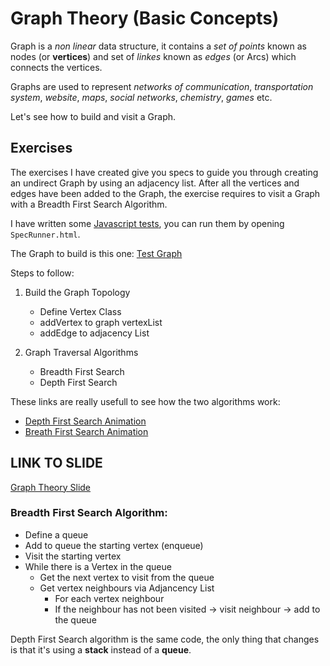 # Graph Theory (Basic Concepts)

Graph is a *non linear* data structure, it contains a *set of points* known as nodes (or **vertices**) and set of *linkes* known as *edges* (or Arcs) which connects the vertices.

Graphs are used to represent *networks of communication*, *transportation system*, *website*, *maps*, *social networks*, *chemistry*, *games* etc.  

Let's see how to build and visit a Graph.

## Exercises

The exercises I have created give you specs to guide you through creating an undirect Graph by using an adjacency list.
After all the vertices and edges have been added to the Graph, the exercise requires to visit a Graph with a Breadth First Search Algorithm.

I have written some [Javascript tests](https://github.com/LondonAlgorithms/graph_theory/blob/master/spec/spec.js), you can run them by opening `SpecRunner.html`.

The Graph to build is this one:
[Test Graph](https://github.com/LondonAlgorithms/graph_theory/blob/master/breadth_first_traveral.jpg)

Steps to follow:

1. Build the Graph Topology
    - Define Vertex Class
    - addVertex to graph vertexList
    - addEdge to adjacency List

2. Graph Traversal Algorithms
    - Breadth First Search
    - Depth First Search

These links are really usefull to see how the two algorithms work:

 - [Depth First Search Animation](https://www.cs.usfca.edu/~galles/visualization/DFS.html)
 - [Breath First Search Animation](https://www.cs.usfca.edu/~galles/visualization/BFS.html)


## LINK TO SLIDE
[Graph Theory Slide](https://docs.google.com/presentation/d/1SlQUjDgFqSeDUCBup2AjtSvEEi-ZdvjW-JPTdr7BDRk/edit?usp=sharing)

### Breadth First Search Algorithm:

 - Define a queue
 - Add to queue the starting vertex (enqueue)
 - Visit the starting vertex
 - While there is a Vertex in the queue
    - Get the next vertex to visit from the queue
    - Get vertex neighbours via Adjancency List
        - For each vertex neighbour
        - If the neighbour has not been visited 
            → visit neighbour
            → add to the queue


Depth First Search algorithm is the same code, the only thing that changes is that 
it's using a **stack** instead of a **queue**.
